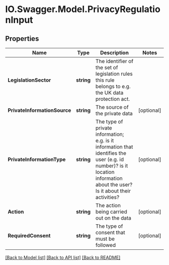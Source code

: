 # IO.Swagger.Model.PrivacyRegulationInput
## Properties

Name | Type | Description | Notes
------------ | ------------- | ------------- | -------------
**LegislationSector** | **string** | The identifier of the set of legislation rules this rule belongs to e.g. the UK data protection act.  | 
**PrivateInformationSource** | **string** | The source of the private data | [optional] 
**PrivateInformationType** | **string** | The type of private information; e.g. is it information that identifies the user (e.g. id number)? is it location information about the user? Is it about their activities?  | [optional] 
**Action** | **string** | The action being carried out on the data | [optional] 
**RequiredConsent** | **string** | The type of consent that must be followed | [optional] 

[[Back to Model list]](../README.md#documentation-for-models) [[Back to API list]](../README.md#documentation-for-api-endpoints) [[Back to README]](../README.md)

